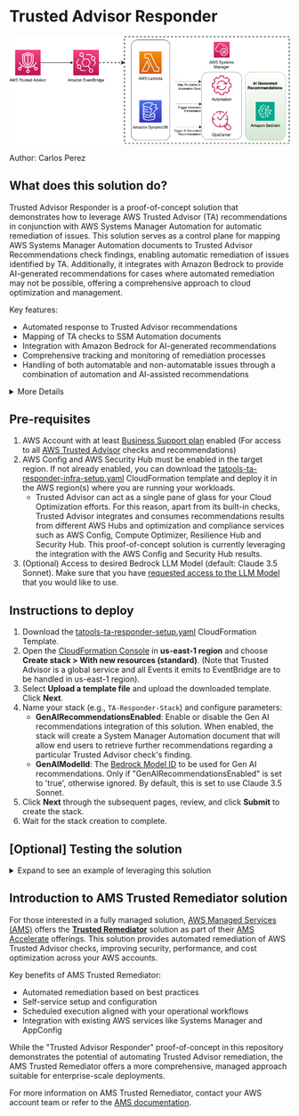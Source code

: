 # Trusted Advisor Responder

![High-level architecture diagram of "Trusted Advisor Responder"](static/images/high_level_ta_responder_diagram.png)

Author: Carlos Perez

## What does this solution do?

Trusted Advisor Responder is a proof-of-concept solution that demonstrates how to leverage AWS Trusted Advisor (TA) recommendations in conjunction with AWS Systems Manager Automation for automatic remediation of issues. This solution serves as a control plane for mapping AWS Systems Manager Automation documents to Trusted Advisor Recommendations check findings, enabling automatic remediation of issues identified by TA. Additionally, it integrates with Amazon Bedrock to provide AI-generated recommendations for cases where automated remediation may not be possible, offering a comprehensive approach to cloud optimization and management.

Key features:
- Automated response to Trusted Advisor recommendations
- Mapping of TA checks to SSM Automation documents
- Integration with Amazon Bedrock for AI-generated recommendations
- Comprehensive tracking and monitoring of remediation processes
- Handling of both automatable and non-automatable issues through a combination of automation and AI-assisted recommendations

<details>

<summary>More Details</summary>

**Detailed architecture diagram**

![Detailed architecture diagram of "Trusted Advisor Responder"](static/images/detailed_ta_responder_diagram.png)

The solution deployed mainly comprises of two workflows:

* **Trusted Advisor (TA) Check Results Tracker Workflow:** By design, every time there is an update in a Trusted Advisor check result, TA sends two events to EventBridge. One event contains details about the previous check status, and the other contains the new check status details. This part of the architecture is intended to keep track of the most recent TA check result updates in a DynamoDB table.

* **Trusted Advisor (TA) Check Results Automation Workflow:** This part automates remediation using AWS Systems Manager Automation documents, tracks automation executions, and manages the lifecycle of corresponding OpsItems in Systems Manager.

**Trusted Advisor Responder Workflow Steps**

1. A Trusted Advisor Recommendation check result is updated and sent to EventBridge as a Trusted Advisor generated event.

2. The EventBridge Rule forwards events to the TrustedAdvisorCheckTrackerFunction Lambda function and a CloudWatch Log Group.

3. The TrustedAdvisorCheckTrackerFunction updates the TrustedAdvisorCheckTrackerTable DynamoDB table with the most recent status of TA checks.

4. The TrustedAdvisorResultsHandlerFunction processes new TA check results and checks the AutomationMappingTable for corresponding mappings.

5. If a mapping is found, the TrustedAdvisorResultsHandlerFunction triggers the SSM Automation Document.

6. The TrustedAdvisorResultsHandlerFunction updates the AutomationExecutionTrackerTable to track automation executions.

7. An OpsItem is created with details about the compromised resource and executed automation document.

8. The SSM Automation Document remediates the issue in the compromised resource.

9. The SSMAutomationExecutionEventsHandler Lambda function updates the OpsItem with execution details and closes or leaves it open based on the results.

If the Amazon Bedrock integration is enabled, users will have the option to trigger a SSM Document part of this solution for invoking a selected Bedrock LLM model to get additional recommendations on fixing TA check findings. Especially useful for cases without predefined automation documents in place.
</details>

## Pre-requisites

1. AWS Account with at least [Business Support plan](https://aws.amazon.com/premiumsupport/plans/) enabled (For access to all [AWS Trusted Advisor](https://docs.aws.amazon.com/awssupport/latest/user/trusted-advisor.html) checks and recommendations)
2. AWS Config and AWS Security Hub must be enabled in the target region. If not already enabled, you can download the [tatools-ta-responder-infra-setup.yaml](cfn_templates/tatools-ta-responder-infra-setup.yaml) CloudFormation template and deploy it in the AWS region(s) where you are running your workloads.
   - Trusted Advisor can act as a single pane of glass for your Cloud Optimization efforts. For this reason, apart from its built-in checks, Trusted Advisor integrates and consumes recommendations results from different AWS Hubs and optimization and compliance services such as AWS Config, Compute Optimizer, Resilience Hub and Security Hub. This proof-of-concept solution is currently leveraging the integration with the AWS Config and Security Hub results. 
3. (Optional) Access to desired Bedrock LLM Model (default: Claude 3.5 Sonnet). Make sure that you have [requested access to the LLM Model](https://docs.aws.amazon.com/bedrock/latest/userguide/model-access-modify.html) that you would like to use.

## Instructions to deploy

1. Download the [tatools-ta-responder-setup.yaml](cfn_templates/tatools-ta-responder-setup.yaml) CloudFormation Template.
2. Open the [CloudFormation Console](https://console.aws.amazon.com/cloudformation/) in **us-east-1 region** and choose **Create stack > With new resources (standard)**. (Note that Trusted Advisor is a global service and all Events it emits to EventBridge are to be handled in us-east-1 region).
3. Select **Upload a template file** and upload the downloaded template. Click **Next**.
4. Name your stack (e.g., `TA-Responder-Stack`) and configure parameters:
   - **GenAIRecommendationsEnabled**: Enable or disable the Gen AI recommendations integration of this solution. When enabled, the stack will create a System Manager Automation document that will allow end users to retrieve further recommendations regarding a particular Trusted Advisor check's finding.
   - **GenAIModelId**: The [Bedrock Model ID](https://docs.aws.amazon.com/bedrock/latest/userguide/model-ids.html#model-ids-arns) to be used for Gen AI recommendations. Only if "GenAIRecommendationsEnabled" is set to 'true', otherwise ignored. By default, this is set to use Claude 3.5 Sonnet.
5. Click **Next** through the subsequent pages, review, and click **Submit** to create the stack.
6. Wait for the stack creation to complete.

## [Optional] Testing the solution

<details>

<summary>Expand to see an example of leveraging this solution</summary>

As an example, this section guides you through setting up the solution to map the TA check "Security groups should not allow unrestricted access to ports with high risk" with the SSM Automation document [AWS-DisablePublicAccessForSecurityGroup](https://docs.aws.amazon.com/systems-manager-automation-runbooks/latest/userguide/automation-aws-disablepublicaccessforsecuritygroup.html). So that any findings from this TA check will be automatically remediated my the mapped SSM document.

#### 1. Creating a new mapping

In the following steps you will add a new automation mapping item into the **AutomationMappingTable** DynamoDB table. This item defines the configuration so that the automation workflow of this solution detects and uses the correct SSM Automation Document (e.g., *"AWS-DisablePublicAccessForSecurityGroup"*) for remediating findings from the Trusted Advisor check result (e.g., *"Security groups should not allow unrestricted access to ports with high risk"*).

1. Open the CloudFormation console and locate the stack you have just created.
2. Copy the `AutomationRoleArn` value from the Outputs tab.
3. Replace `<AutomationRoleArn-output>` in the following command with the copied value, then run it in [AWS CloudShell](https://console.aws.amazon.com/cloudshell/home):

> **Note -** The IAM role used here is created as part of this CloudFormation stack for this test example, and it has the necessary permission for the *"AWS-DisablePublicAccessForSecurityGroup"* document to execute successfully. In a real scenario, you would need to [create and manage the IAM service roles](https://docs.aws.amazon.com/systems-manager/latest/userguide/automation-setup.html#automation-setup-configure-role) for the specific SSM automation documents you plan to use.

```bash
aws dynamodb put-item \
    --table-name AutomationMappingTable \
    --item '
{
    "checkName": {
        "S": "Security groups should not allow unrestricted access to ports with high risk"
    },
    "ssmAutomationDocument": {
        "S": "AWS-DisablePublicAccessForSecurityGroup"
    },
    "automationParameters": {
        "S": "{\"GroupId\": [\"$resourceId\"], \"AutomationAssumeRole\": [\"<AutomationRoleArn-output>\"]}"
    },
    "regexPattern": {
        "S": "(sg-\\w+)"
    },
    "automationStatus": {
        "BOOL": true
    }
}'
```

* **checkName:** The name of the Trusted Advisor check we are creating a mapping for.
* **ssmAutomationDocument:** The name of the SSM Automation Document that you will be using for remediating the risk found by the TA check.
* **automationParameters:** These are the parameters needed to successfully run the defined SSM Automation Document. For example, in the case of [AWS-DisablePublicAccessForSecurityGroup](https://docs.aws.amazon.com/systems-manager-automation-runbooks/latest/userguide/automation-aws-disablepublicaccessforsecuritygroup.html), you are required to define the **GroupId** parameter. In the **AutomationAssumeRole**, you are defining the IAM role that Systems Manager will use when running this automation document.
* **regexPattern:** This is a regex pattern that will be used by the **TrustedAdvisorResultHandlerFunction** Lambda logic in this workflow to parse the Security Group ID from the TA check results and add it into the **GroupId** parameter when executing the automation.
* **automationStatus:** If *true*, the SSM automation document will be executed for this particular TA check <> SSM Automation Document mapping. If *false*, the automation won't be executed.

#### 2. Trigger Trusted Advisor Security Check

Create a Security Group allowing SSH (Port 22) inbound traffic from anywhere using AWS CLI in CloudShell:

```bash
VPC_ID=$(aws ec2 describe-vpcs --query 'Vpcs[0].VpcId' --output text)

SG_ID=$(aws ec2 create-security-group --group-name open-security-group-test --description "Open Security Group" --vpc-id $VPC_ID --query "GroupId" --tag-specifications "ResourceType=security-group,Tags=[{Key=automaticRemediation,Value=True}]" --output text)

aws ec2 authorize-security-group-ingress --group-id $SG_ID --protocol tcp --port 22 --cidr 0.0.0.0/0
```

> **Note -** The mapped automation SSM document is only automatically triggered if the automation is enabled at the AutomationMappingTable DDB table level (as our control plane for SSM Documents <-> TA Check mapping), and at the resource tag level with a tag "automaticRemediation=True" added to the resource. For more details about enforcing tagging visit the public [Best Practices fo Tagging AWS Resources](https://docs.aws.amazon.com/whitepapers/latest/tagging-best-practices/implementing-and-enforcing-tagging.html) documentation.

#### 3. Verify the Automation Workflow

1. Check for a new OpsItem titled "[TA] [Security groups should not allow unrestricted access to ports with high risk]" in the [OpsCenter Console](https://console.aws.amazon.com/systems-manager/opsitems).
2. Verify that the SSM Automation Document `AWS-DisablePublicAccessForSecurityGroup` was triggered in the [Automations execution page](https://console.aws.amazon.com/systems-manager/automation/executions).
3. Once completed, check the [EC2 Security Groups Console](https://console.aws.amazon.com/ec2/#SecurityGroups) to confirm the inbound rule was removed.
4. Review the resolved OpsItem in OpsCenter for execution details.

#### 4. Triggering the Bedrock Automation Document
  
> **Note -** The intention with below two steps is to showcase how you can leverage the Bedrock integration part of this solution. As for this particular example, there is already a SSM automation document <-> TA check mapping, so invoking the model for steps on how to fix would be actually redundant in this particular case.

1. Open the same OpsItem in OpsCenter and locate the `invokeModelUrl` field in the OpsItem's Operational Data section. Copy this URL into another tab of your web browser to load a SSM document for invoking the Bedrock model with all the necessary input parameters already in place.

![URL to Invoke Model SSM automation document](static/images/invoke_model_url_screenshot.png)

2. Execute the automation runbook to receive AI-generated recommendations for the specific issue. Below and example output:

![Invoke Model SSM automation document output](static/images/invoke_model_ssm_output_screenshot.png)

</details>

## Introduction to AMS Trusted Remediator solution

For those interested in a fully managed solution, [AWS Managed Services (AMS)](https://aws.amazon.com/managed-services/) offers the [**Trusted Remediator**](https://docs.aws.amazon.com/managedservices/latest/accelerate-guide/trusted-remediator.html) solution as part of their [AMS Accelerate](https://docs.aws.amazon.com/managedservices/latest/accelerate-guide/what-is-acc.html) offerings. This solution provides automated remediation of AWS Trusted Advisor checks, improving security, performance, and cost optimization across your AWS accounts.

Key benefits of AMS Trusted Remediator:
- Automated remediation based on best practices
- Self-service setup and configuration
- Scheduled execution aligned with your operational workflows
- Integration with existing AWS services like Systems Manager and AppConfig

While the "Trusted Advisor Responder" proof-of-concept in this repository demonstrates the potential of automating Trusted Advisor remediation, the AMS Trusted Remediator offers a more comprehensive, managed approach suitable for enterprise-scale deployments.

For more information on AMS Trusted Remediator, contact your AWS account team or refer to the [AMS documentation](https://docs.aws.amazon.com/managedservices/latest/accelerate-guide/getting-started-acc.html).